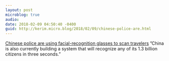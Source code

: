 ```yaml
---
layout: post
microblog: true
audio: 
date: 2018-02-09 04:50:40 -0400
guid: http://kerim.micro.blog/2018/02/09/chinese-police-are.html
---
```

[Chinese police are using facial-recognition glasses to scan travelers](https://www.businessinsider.in/Chinese-police-are-using-facial-recognition-glasses-to-scan-travelers/articleshow/62829328.cms) ”China is also currently building a system that will recognize any of its 1.3 billion citizens in three seconds.”
